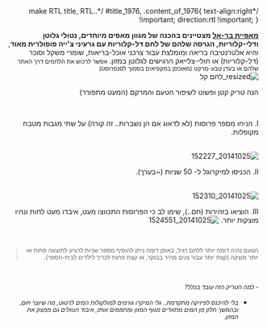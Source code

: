 <div style="direction:rtl !important; text-align:right !important;>
<pre><style type="text/css">
/*make RTL title, RTL..*/
#title_1976, .content_of_1976{
text-align:right !important;
direction:rtl !important;
}

</style></pre>
<div class="content_of_1976">
<strong><a rel="nofollow" href="http://www.barellife.co.il/" title="http://www.barellife.co.il/" target="_blank">מאפיית בר-אל</a> מצטיינים בהכנה של מגוון מאפים מיוחדים, נטולי גלוטן ודלי-קלוריות,
הגרסה שלהם של לחם דל-קלוריות עם גרעיני צ'ייה פופולרית מאוד</strong>, והיא אלטרנטיבה בריאה ומומלצת עבור צרכני אוכל-בריאות, שומרי משקל וסוכר (דל-קלוריות) או חולי-צלייאק הרגישים לגלוטן במזון.
<small></small><small>
אפשר לרכוש את הלחמים דרך האתר שלהם או בעדן טבע-מרקט (מאוכסן במקפיאים בסמוך לסנפרוסט)</small>


<br />

<img src="https://icompile.eladkarako.com/_uploads/2014/10/resized_לחם-קל.jpg" alt="resized_לחם קל" rem-width="208" rem-height="236" class="alignnone size-full wp-image-1978" />

הנה טריק קטן ופשוט לשיפור הטעם והמרקם (המעט מתפורר)
<br />

<!--more-->

<br />

I. הניחו מספר פרוסות (לא לדאוג אם הן נשברות.. זה קורה) על שתי מגבות מטבח מקופלות.

<br />

<img src="https://icompile.eladkarako.com/_uploads/2014/10/20141025_152227.jpg" alt="20141025_152227" rem-width="806" rem-height="458" class="alignnone size-full wp-image-1979" />

<br />

II. הכניסו למיקרוגל ל- 50 שניות (~בערך).

<br />

<img src="https://icompile.eladkarako.com/_uploads/2014/10/20141025_152310.jpg" alt="20141025_152310" rem-width="423" rem-height="439" class="alignnone size-full wp-image-1980" />

<br />

III. הוציאו בזהירות (חם..), שימו לב כי הפרוסות התכווצו מעט, איבדו מעט לחות ונהיו מוצקות יותר.
<img src="https://icompile.eladkarako.com/_uploads/2014/10/20141025_1524551.jpg" alt="20141025_1524551" rem-width="723" rem-height="417" class="alignnone size-full wp-image-1982" />

<br />

<blockquote><small>הטעם נהיה דומה יותר ללחם רגיל, באופן דומה ניתן להוסיף מספר שניות להגיע לתוצאה פחות או יותר מוצקה (קצת יותר עבור צנים מהיר בבוקר, או קצת פחות לכריך לילדים לבית-הספר).
</small></blockquote>

<br />

<em><small>- למה הטריק הזה עובד בכלל?
- בלי להיכנס לפיזיקה מתקדמת.. גלי המיקרו גורמים למולקולות המים לרטוט, מה שיוצר חום,
ובהמשך חלק מן המים מתאדים מגוף המזון ומחממים אותו,
איבוד הנוזלים גם ממצק את המזון.</small></em>


</div>
</div>